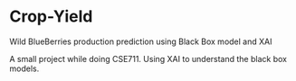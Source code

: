 # Crop-Yield
Wild BlueBerries production prediction using Black Box model and XAI

A small project while doing CSE711. Using XAI to understand the black box models. 
